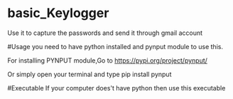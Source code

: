 # basic_Keylogger

Use it to capture the passwords and send it through gmail account


#Usage
you need to have python installed and pynput module to use this.

For installing PYNPUT module,Go to https://pypi.org/project/pynput/

Or simply open your terminal and type pip install pynput

#Executable
If your computer does't have python then use this executable 
